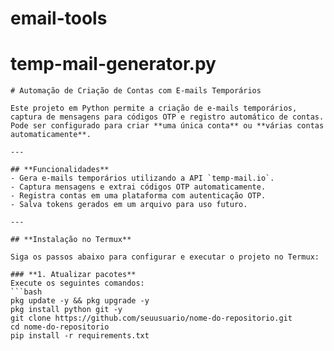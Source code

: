 # email-tools
# temp-mail-generator.py
	# Automação de Criação de Contas com E-mails Temporários
	
	Este projeto em Python permite a criação de e-mails temporários, captura de mensagens para códigos OTP e registro automático de contas. Pode ser configurado para criar **uma única conta** ou **várias contas automaticamente**.
	
	---
	
	## **Funcionalidades**
	- Gera e-mails temporários utilizando a API `temp-mail.io`.
	- Captura mensagens e extrai códigos OTP automaticamente.
	- Registra contas em uma plataforma com autenticação OTP.
	- Salva tokens gerados em um arquivo para uso futuro.
	
	---
	
	## **Instalação no Termux**
	
	Siga os passos abaixo para configurar e executar o projeto no Termux:
	
	### **1. Atualizar pacotes**
	Execute os seguintes comandos:
	```bash
	pkg update -y && pkg upgrade -y
	pkg install python git -y
 	git clone https://github.com/seuusuario/nome-do-repositorio.git
	cd nome-do-repositorio
	pip install -r requirements.txt
 	
